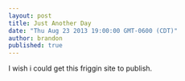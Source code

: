 ```yaml
---
layout: post
title: Just Another Day
date: "Thu Aug 23 2013 19:00:00 GMT-0600 (CDT)"
author: brandon
published: true
---
```


I wish i could get this friggin site to publish.
